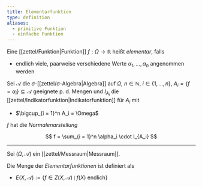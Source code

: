 ```yaml
---
title: Elementarfunktion
type: definition
aliases:
  - primitive Funktion
  - einfache Funktion
---
```


Eine [[zettel/Funktion|Funktion]] $f : \Omega \to \mathbb{R}$ heißt *elementar*, falls
- endlich viele, paarweise verschiedene Werte $\alpha_1, \dots, \alpha_n$ angenommen werden

Sei $\mathcal{A}$ die $\sigma$-[[zettel/σ-Algebra|Algebra]] auf $\Omega$, $n \in \mathbb{N}$, $i \in \{ 1, \dots, n \}$, $A_i = \{ f = \alpha_i \} \subseteq \mathcal{A}$ geeignete p. d. Mengen und $I_{A_i}$ die [[zettel/Indikatorfunktion|Indikatorfunktion]] für $A_i$ mit
- $\bigcup_{i = 1}^n A_i = \Omega$

$f$ hat die *Normalenarstellung*

$$
	f = \sum_{i = 1}^n \alpha_i \cdot I_{A_i}
$$

---

Sei $(\Omega, \mathcal{A})$ ein [[zettel/Messraum|Messraum]].

Die Menge der *Elementarfunktionen* ist definiert als
- $E(X, \mathcal{A}) := \{ f \in Z(X, \mathcal{A}) \mid f(X) \text{ endlich} \}$